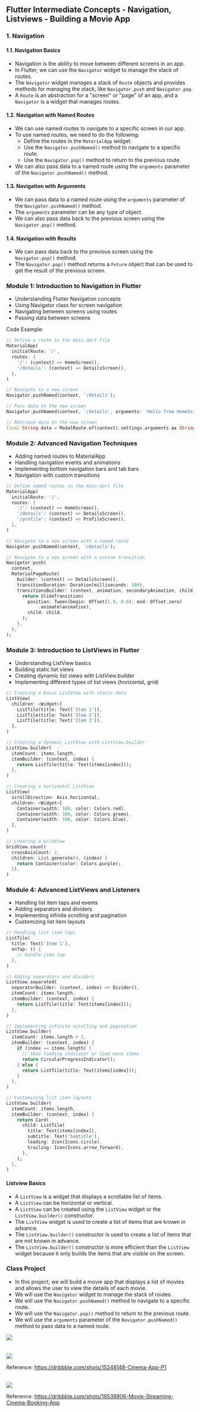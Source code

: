 ## Flutter Intermediate Concepts - Navigation, Listviews - Building a Movie App

### 1. Navigation

#### 1.1. Navigation Basics

- Navigation is the ability to move between different screens in an app.
- In Flutter, we can use the `Navigator` widget to manage the stack of routes.
- The `Navigator` widget manages a stack of `Route` objects and provides methods for managing the stack, like `Navigator.push` and `Navigator.pop`.
- A `Route` is an abstraction for a "screen" or "page" of an app, and a `Navigator` is a widget that manages routes.

#### 1.2. Navigation with Named Routes

- We can use named routes to navigate to a specific screen in our app.
- To use named routes, we need to do the following:
  - Define the routes in the `MaterialApp` widget.
  - Use the `Navigator.pushNamed()` method to navigate to a specific route.
  - Use the `Navigator.pop()` method to return to the previous route.
- We can also pass data to a named route using the `arguments` parameter of the `Navigator.pushNamed()` method.

#### 1.3. Navigation with Arguments

- We can pass data to a named route using the `arguments` parameter of the `Navigator.pushNamed()` method.
- The `arguments` parameter can be any type of object.
- We can also pass data back to the previous screen using the `Navigator.pop()` method.

#### 1.4. Navigation with Results

- We can pass data back to the previous screen using the `Navigator.pop()` method.
- The `Navigator.pop()` method returns a `Future` object that can be used to get the result of the previous screen.

### Module 1: Introduction to Navigation in Flutter

- Understanding Flutter Navigation concepts
- Using Navigator class for screen navigation
- Navigating between screens using routes
- Passing data between screens

Code Example:

```dart
// Define a route in the main.dart file
MaterialApp(
  initialRoute: '/',
  routes: {
    '/': (context) => HomeScreen(),
    '/details': (context) => DetailsScreen(),
  },
)

// Navigate to a new screen
Navigator.pushNamed(context, '/details');

// Pass data to the new screen
Navigator.pushNamed(context, '/details', arguments: 'Hello from HomeScreen');

// Retrieve data in the new screen
final String data = ModalRoute.of(context).settings.arguments as String;

```

### Module 2: Advanced Navigation Techniques

- Adding named routes to MaterialApp
- Handling navigation events and animations
- Implementing bottom navigation bars and tab bars
- Navigation with custom transitions

```dart
// Define named routes in the main.dart file
MaterialApp(
  initialRoute: '/',
  routes: {
    '/': (context) => HomeScreen(),
    '/details': (context) => DetailsScreen(),
    '/profile': (context) => ProfileScreen(),
  },
)

// Navigate to a new screen with a named route
Navigator.pushNamed(context, '/details');

// Navigate to a new screen with a custom transition
Navigator.push(
  context,
  MaterialPageRoute(
    builder: (context) => DetailsScreen(),
    transitionDuration: Duration(milliseconds: 500),
    transitionsBuilder: (context, animation, secondaryAnimation, child) {
      return SlideTransition(
        position: Tween(begin: Offset(1.0, 0.0), end: Offset.zero)
            .animate(animation),
        child: child,
      );
    },
  ),
);
```

### Module 3: Introduction to ListViews in Flutter

- Understanding ListView basics
- Building static list views
- Creating dynamic list views with ListView.builder
- Implementing different types of list views (horizontal, grid)

```dart
// Creating a basic ListView with static data
ListView(
  children: <Widget>[
    ListTile(title: Text('Item 1')),
    ListTile(title: Text('Item 2')),
    ListTile(title: Text('Item 3')),
  ],
)

// Creating a dynamic ListView with ListView.builder
ListView.builder(
  itemCount: items.length,
  itemBuilder: (context, index) {
    return ListTile(title: Text(items[index]));
  },
)

// Creating a horizontal ListView
ListView(
  scrollDirection: Axis.horizontal,
  children: <Widget>[
    Container(width: 100, color: Colors.red),
    Container(width: 100, color: Colors.green),
    Container(width: 100, color: Colors.blue),
  ],
)

// Creating a GridView
GridView.count(
  crossAxisCount: 2,
  children: List.generate(4, (index) {
    return Container(color: Colors.purple);
  }),
)

```

### Module 4: Advanced ListViews and Listeners

- Handling list item taps and events
- Adding separators and dividers
- Implementing infinite scrolling and pagination
- Customizing list item layouts

```dart
// Handling list item taps
ListTile(
  title: Text('Item 1'),
  onTap: () {
    // Handle item tap
  },
)

// Adding separators and dividers
ListView.separated(
  separatorBuilder: (context, index) => Divider(),
  itemCount: items.length,
  itemBuilder: (context, index) {
    return ListTile(title: Text(items[index]));
  },
)

// Implementing infinite scrolling and pagination
ListView.builder(
  itemCount: items.length + 1,
  itemBuilder: (context, index) {
    if (index == items.length) {
      // Show loading indicator or load more items
      return CircularProgressIndicator();
    } else {
      return ListTile(title: Text(items[index]));
    }
  },
)

// Customizing list item layouts
ListView.builder(
  itemCount: items.length,
  itemBuilder: (context, index) {
    return Card(
      child: ListTile(
        title: Text(items[index]),
        subtitle: Text('Subtitle'),
        leading: Icon(Icons.circle),
        trailing: Icon(Icons.arrow_forward),
      ),
    );
  },
)

```

#### Listview Basics

- A `ListView` is a widget that displays a scrollable list of items.
- A `ListView` can be horizontal or vertical.
- A `ListView` can be created using the `ListView` widget or the `ListView.builder()` constructor.
- The `ListView` widget is used to create a list of items that are known in advance.
- The `ListView.builder()` constructor is used to create a list of items that are not known in advance.
- The `ListView.builder()` constructor is more efficient than the `ListView` widget because it only builds the items that are visible on the screen.

### Class Project

- In this project, we will build a movie app that displays a list of movies and allows the user to view the details of each movie.
- We will use the `Navigator` widget to manage the stack of routes.
- We will use the `Navigator.pushNamed()` method to navigate to a specific route.
- We will use the `Navigator.pop()` method to return to the previous route.
- We will use the `arguments` parameter of the `Navigator.pushNamed()` method to pass data to a named route.

<img src="https://cdn.dribbble.com/userupload/6187551/file/original-f3c21312ab67ac6875e605464dc4de49.png?compress=1&resize=2048x1535"/>
<br/>
<br/>
<br/>

<img src="https://cdn.dribbble.com/users/1619633/screenshots/15248148/media/fc519a6b9ea663a38f3c54001891b9d1.png?compress=1&resize=1600x1200&vertical=top"/>

Reference: https://dribbble.com/shots/15248148-Cinema-App-P1

<br/>

<img src="https://cdn.dribbble.com/userupload/2947187/file/original-86a8cbb45762cfe3c50ece94bdd953f2.png?compress=1&resize=1504x1128"/>

Reference: https://dribbble.com/shots/18538906-Movie-Streaming-Cinema-Booking-App
